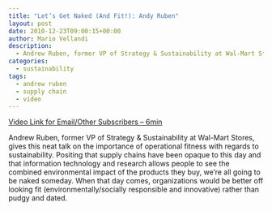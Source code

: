 ```yaml
---
title: "Let’s Get Naked (And Fit!): Andy Ruben"
layout: post
date: 2010-12-23T09:00:15+00:00
author: Mario Vellandi
description:
  - Andrew Ruben, former VP of Strategy & Sustainability at Wal-Mart Stores, speaks on the importance of operational fitness with regards to sustainability
categories:
  - sustainability
tags:
  - andrew ruben
  - supply chain
  - video
---
```

[Video Link for Email/Other Subscribers &#8211; 6min](http://www.ted.com/pages/409)

Andrew Ruben, former VP of Strategy & Sustainability at Wal-Mart Stores, gives this neat talk on the importance of operational fitness with regards to sustainability. Positing that supply chains have been opaque to this day and that information technology and research allows people to see the combined environmental impact of the products they buy, we&#8217;re all going to be naked someday. When that day comes, organizations would be better off looking fit (environmentally/socially responsible and innovative) rather than pudgy and dated.
